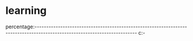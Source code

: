 # learning
percentage:-------------------------------------------------------------------------------------------------------------------------
c:-
